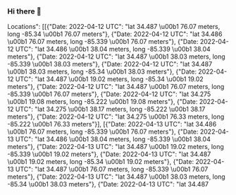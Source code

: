 ### Hi there 👋

<!--
**Jumpman27ace/Jumpman27ace** is a ✨ _special_ ✨ repository because its `README.md` (this file) appears on your GitHub profile.

Here are some ideas to get you started:

- 🔭 I’m currently working on ...
- 🌱 I’m currently learning ...
- 👯 I’m looking to collaborate on ...
- 🤔 I’m looking for help with ...
- 💬 Ask me about ...
- 📫 How to reach me: ...
- 😄 Pronouns: ...
- ⚡ Fun fact: ...
-->

Locations": [[{"Date: 2022-04-12 UTC": "lat 34.487 \u00b1 76.07 meters, long -85.34 \u00b1 76.07 meters"}, {"Date: 2022-04-12 UTC": "lat 34.486 \u00b1 76.07 meters, long -85.339 \u00b1 76.07 meters"}, {"Date: 2022-04-12 UTC": "lat 34.486 \u00b1 38.04 meters, long -85.339 \u00b1 38.04 meters"}, {"Date: 2022-04-12 UTC": "lat 34.487 \u00b1 38.03 meters, long -85.339 \u00b1 38.03 meters"}, {"Date: 2022-04-12 UTC": "lat 34.487 \u00b1 38.03 meters, long -85.34 \u00b1 38.03 meters"}, {"Date: 2022-04-12 UTC": "lat 34.487 \u00b1 19.02 meters, long -85.34 \u00b1 19.02 meters"}, {"Date: 2022-04-12 UTC": "lat 34.487 \u00b1 76.07 meters, long -85.339 \u00b1 76.07 meters"}, {"Date: 2022-04-12 UTC": "lat 34.275 \u00b1 19.08 meters, long -85.222 \u00b1 19.08 meters"}, {"Date: 2022-04-12 UTC": "lat 34.275 \u00b1 38.17 meters, long -85.222 \u00b1 38.17 meters"}, {"Date: 2022-04-12 UTC": "lat 34.275 \u00b1 76.33 meters, long -85.222 \u00b1 76.33 meters"}], [{"Date: 2022-04-13 UTC": "lat 34.486 \u00b1 76.07 meters, long -85.339 \u00b1 76.07 meters"}, {"Date: 2022-04-13 UTC": "lat 34.486 \u00b1 38.04 meters, long -85.339 \u00b1 38.04 meters"}, {"Date: 2022-04-13 UTC": "lat 34.487 \u00b1 19.02 meters, long -85.339 \u00b1 19.02 meters"}, {"Date: 2022-04-13 UTC": "lat 34.487 \u00b1 19.02 meters, long -85.34 \u00b1 19.02 meters"}, {"Date: 2022-04-13 UTC": "lat 34.487 \u00b1 76.07 meters, long -85.339 \u00b1 76.07 meters"}, {"Date: 2022-04-13 UTC": "lat 34.487 \u00b1 38.03 meters, long -85.34 \u00b1 38.03 meters"}, {"Date: 2022-04-13 UTC": "lat 34.487 



